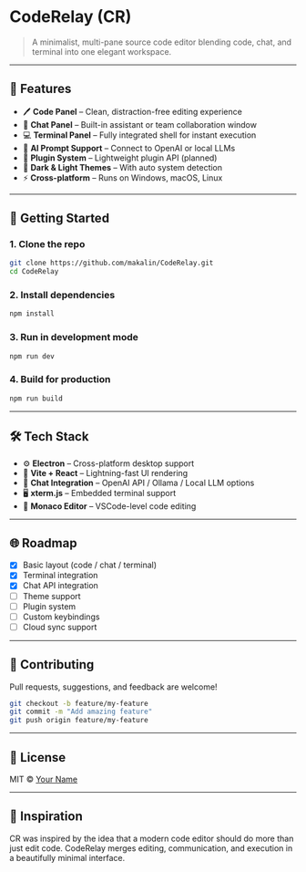 # CodeRelay (CR)

> A minimalist, multi-pane source code editor blending code, chat, and terminal into one elegant workspace.

---

## 🧩 Features

- 🖊️ **Code Panel** – Clean, distraction-free editing experience
- 💬 **Chat Panel** – Built-in assistant or team collaboration window
- 💻 **Terminal Panel** – Fully integrated shell for instant execution
- 🧠 **AI Prompt Support** – Connect to OpenAI or local LLMs
- 🧰 **Plugin System** – Lightweight plugin API (planned)
- 🌙 **Dark & Light Themes** – With auto system detection
- ⚡ **Cross-platform** – Runs on Windows, macOS, Linux

---

## 🚀 Getting Started

### 1. Clone the repo

```bash
git clone https://github.com/makalin/CodeRelay.git
cd CodeRelay
````

### 2. Install dependencies

```bash
npm install
```

### 3. Run in development mode

```bash
npm run dev
```

### 4. Build for production

```bash
npm run build
```

---

## 🛠️ Tech Stack

* ⚙️ **Electron** – Cross-platform desktop support
* 🎨 **Vite + React** – Lightning-fast UI rendering
* 🧠 **Chat Integration** – OpenAI API / Ollama / Local LLM options
* 🖥️ **xterm.js** – Embedded terminal support
* 💾 **Monaco Editor** – VSCode-level code editing

---

## 🌐 Roadmap

* [x] Basic layout (code / chat / terminal)
* [x] Terminal integration
* [x] Chat API integration
* [ ] Theme support
* [ ] Plugin system
* [ ] Custom keybindings
* [ ] Cloud sync support

---

## 🤝 Contributing

Pull requests, suggestions, and feedback are welcome!

```bash
git checkout -b feature/my-feature
git commit -m "Add amazing feature"
git push origin feature/my-feature
```

---

## 📄 License

MIT © [Your Name](https://github.com/makalin)

---

## 💬 Inspiration

CR was inspired by the idea that a modern code editor should do more than just edit code. CodeRelay merges editing, communication, and execution in a beautifully minimal interface.
